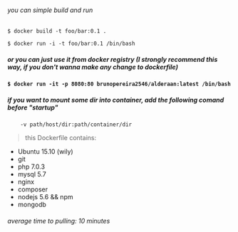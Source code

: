 ###### you can simple build and run

``` $ docker build -t foo/bar:0.1 . ```

``` $ docker run -i -t foo/bar:0.1 /bin/bash ```

##### or you can just use it from docker registry (I strongly recommend this way, if you don't wanna make any change to dockerfile)
#### ``` $ docker run -it -p 8080:80 brunopereira2546/alderaan:latest /bin/bash ```

##### if you want to mount some dir into container, add the following comand before "startup"
        -v path/host/dir:path/container/dir

> this Dockerfile contains:
  - Ubuntu 15.10 (wily)
  - git
  - php 7.0.3
  - mysql 5.7
  - nginx
  - composer
  - nodejs 5.6 && npm
  - mongodb

###### average time to pulling: 10 minutes
